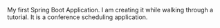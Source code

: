 My first Spring Boot Application. I am creating it while walking through a tutorial. It is a conference scheduling application.